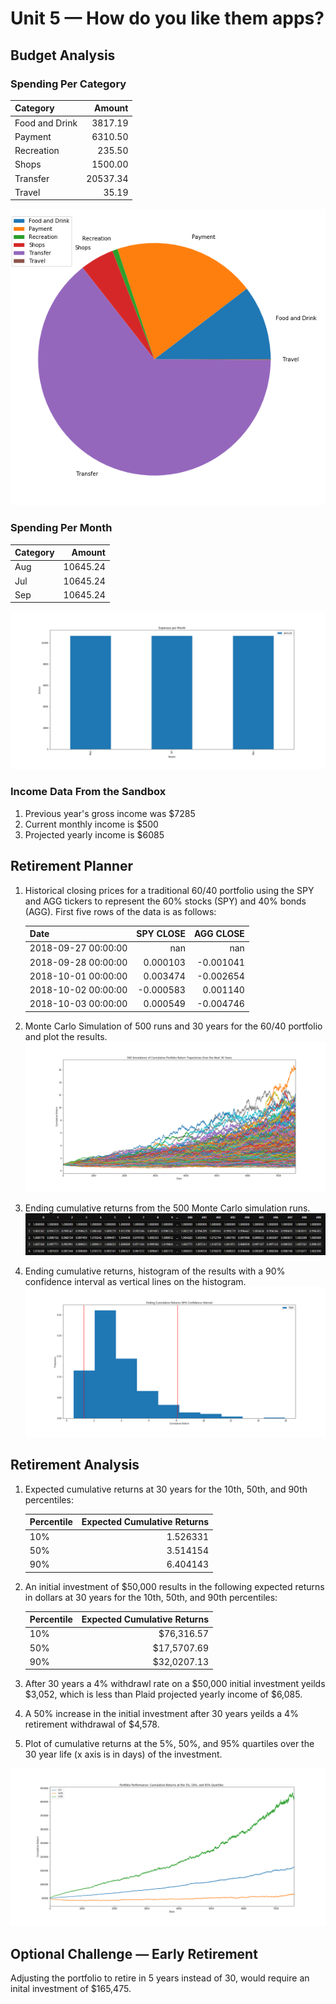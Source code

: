 # Unit 5 — How do you like them apps?

## Budget Analysis


### Spending Per Category
| Category       |   Amount |
|:---------------|---------:|
| Food and Drink |  3817.19 |
| Payment        |  6310.50 |
| Recreation     |   235.50 |
| Shops          |  1500.00 |
| Transfer       | 20537.34 |
| Travel         |    35.19 |

![pie_chart](pie_chart.png)

### Spending Per Month
| Category   |   Amount |
|:-----------|---------:|
| Aug        | 10645.24 |
| Jul        | 10645.24 |
| Sep        | 10645.24 |

![expenses](expenses.png)

### Income Data From the Sandbox 
1. Previous year's gross income was $7285
2. Current monthly income is $500
3. Projected yearly income is $6085

## Retirement Planner

1.  Historical closing prices for a traditional 60/40 portfolio using the SPY and AGG tickers to represent the 60% stocks (SPY) and 40% bonds (AGG). First five rows of the data is as follows:

    | Date                |   SPY CLOSE |   AGG CLOSE |
    |:--------------------|------------:|------------:|
    | 2018-09-27 00:00:00 |         nan |         nan |
    | 2018-09-28 00:00:00 |    0.000103 |   -0.001041 |
    | 2018-10-01 00:00:00 |    0.003474 |   -0.002654 |
    | 2018-10-02 00:00:00 |   -0.000583 |    0.001140 |
    | 2018-10-03 00:00:00 |    0.000549 |   -0.004746 |

2. Monte Carlo Simulation of 500 runs and 30 years for the 60/40 portfolio and plot the results.
![500_Simulations](500_Simulations.png)

3. Ending cumulative returns from the 500 Monte Carlo simulation runs. 
![cumulative](cumulative.png)

4. Ending cumulative returns, histogram of the results with a 90% confidence interval as vertical lines on the histogram.
![distribution](Distribution.png)

## Retirement Analysis

1. Expected cumulative returns at 30 years for the 10th, 50th, and 90th percentiles:


    | Percentile | Expected Cumulative Returns  | 
    |:--------------------|------------:
    | 10% |   1.526331 |
    | 50% |    3.514154|
    | 90% |    6.404143|  

2. An initial investment of $50,000 results in the following expected returns in dollars at 30 years for the 10th, 50th, and 90th percentiles:

    | Percentile | Expected Cumulative Returns  | 
    |:--------------------|------------:
    | 10% |      $76,316.57 |
    | 50% |      $17,5707.69|
    | 90% |      $32,0207.13|  

3. After 30 years a 4% withdrawl rate on a $50,000 initial investment yeilds $3,052, which is less than Plaid projected yearly income of $6,085.

4. A 50% increase in the initial investment after 30 years yeilds a 4% retirement withdrawal of $4,578.

5. Plot of cumulative returns at the 5%, 50%, and 95% quartiles over the 30 year life (x axis is in days) of the investment.

![optional](optional.png)

## Optional Challenge — Early Retirement
Adjusting the portfolio to  retire in 5 years instead of 30, would require an inital investment of $165,475.
